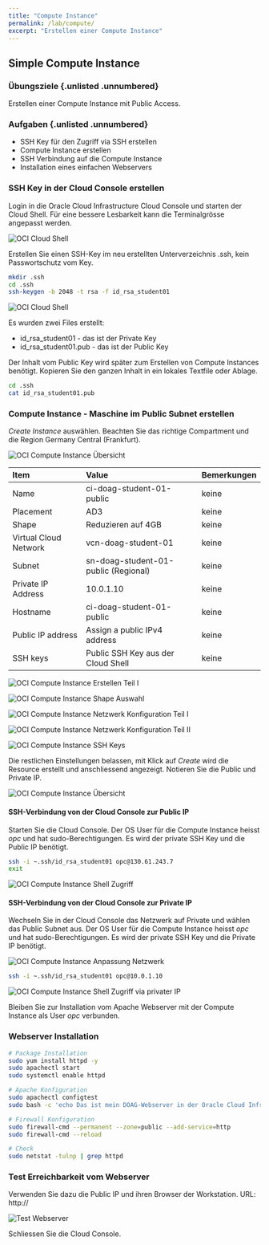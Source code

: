 ```yaml
---
title: "Compute Instance"
permalink: /lab/compute/
excerpt: "Erstellen einer Compute Instance"
---
```

<!-- markdownlint-disable MD013 -->
<!-- markdownlint-disable MD025 -->
<!-- markdownlint-disable MD033 -->
<!-- markdownlint-disable MD041 -->
## Simple Compute Instance

### Übungsziele {.unlisted .unnumbered}

Erstellen einer Compute Instance mit Public Access.

### Aufgaben {.unlisted .unnumbered}

- SSH Key für den Zugriff via SSH erstellen
- Compute Instance erstellen
- SSH Verbindung auf die Compute Instance
- Installation eines einfachen Webservers

### SSH Key in der Cloud Console erstellen

Login in die Oracle Cloud Infrastructure Cloud Console und starten der Cloud Shell. Für eine bessere Lesbarkeit
kann die Terminalgrösse angepasst werden.

![OCI Cloud Shell](../../images/1x01-04-cloud-shell-ssh-01.png)

Erstellen Sie einen SSH-Key im neu erstellten Unterverzeichnis .ssh, kein Passwortschutz vom Key.

```bash
mkdir .ssh
cd .ssh
ssh-keygen -b 2048 -t rsa -f id_rsa_student01
```

![OCI Cloud Shell](../../images/1x01-04-cloud-shell-ssh-01.png)

Es wurden zwei Files erstellt:

- id_rsa_student01 - das ist der Private Key
- id_rsa_student01.pub - das ist der Public Key

Der Inhalt vom Public Key wird später zum Erstellen von Compute Instances benötigt. Kopieren Sie den ganzen Inhalt
in ein lokales Textfile oder Ablage.

```bash
cd .ssh
cat id_rsa_student01.pub
```

### Compute Instance - Maschine im Public Subnet erstellen

_Create Instance_ auswählen. Beachten Sie das richtige Compartment und die Region Germany Central (Frankfurt).

![OCI Compute Instance Übersicht](../../images/1x01-04-compute-public-01.png)

| Item                         | Value                                | Bemerkungen  |
|:-----------------------------|:-------------------------------------|:-------------|
| Name                         | ci-doag-student-01-public            | keine        |
| Placement                    | AD3                                  | keine        |
| Shape                        | Reduzieren auf 4GB                   | keine        |
| Virtual Cloud Network        | vcn-doag-student-01                  | keine        |
| Subnet                       | sn-doag-student-01-public (Regional) | keine        |
| Private IP Address           | 10.0.1.10                            | keine        |
| Hostname                     | ci-doag-student-01-public            | keine        |
| Public IP address            | Assign a public IPv4 address         | keine        |
| SSH keys                     | Public SSH Key aus der Cloud Shell   | keine        |

![OCI Compute Instance Erstellen Teil I](../../images/1x01-04-compute-public-02.png)

![OCI Compute Instance Shape Auswahl](../../images/1x01-04-compute-public-03.png)

![OCI Compute Instance Netzwerk Konfiguration Teil I](../../images/1x01-04-compute-public-04.png)

![OCI Compute Instance Netzwerk Konfiguration Teil II](../../images/1x01-04-compute-public-05.png)

![OCI Compute Instance SSH Keys](../../images/1x01-04-compute-public-06.png)

Die restlichen Einstellungen belassen, mit Klick auf _Create_ wird die Resource erstellt und anschliessend angezeigt. Notieren Sie
die Public und Private IP.

![OCI Compute Instance Übersicht](../../images/1x01-04-compute-public-07.png)

#### SSH-Verbindung von der Cloud Console zur Public IP

 Starten Sie die Cloud Console. Der OS User für die Compute Instance heisst _opc_ und hat sudo-Berechtigungen. Es
 wird der private SSH Key und die Public IP benötigt.

 ```bash
ssh -i ~.ssh/id_rsa_student01 opc@130.61.243.7
exit
```

![OCI Compute Instance Shell Zugriff](../../images/1x01-04-compute-public-08.png)

#### SSH-Verbindung von der Cloud Console zur Private IP

Wechseln Sie in der Cloud Console das Netzwerk auf Private und wählen das Public Subnet aus. Der OS User für die Compute Instance heisst _opc_ und hat sudo-Berechtigungen. Es wird der private SSH Key und die Private IP benötigt.

![OCI Compute Instance Anpassung Netzwerk](../../images/1x01-04-compute-public-09.png)

```bash
ssh -i ~.ssh/id_rsa_student01 opc@10.0.1.10
```

![OCI Compute Instance Shell Zugriff via privater IP](../../images/1x01-04-compute-public-10.png)

Bleiben Sie zur Installation vom Apache Webserver mit der Compute Instance als User _opc_ verbunden.

### Webserver Installation

 ```bash
# Package Installation
sudo yum install httpd -y
sudo apachectl start
sudo systemctl enable httpd
 ```

```bash
# Apache Konfiguration
sudo apachectl configtest
sudo bash -c 'echo Das ist mein DOAG-Webserver in der Oracle Cloud Infrastructure >> /var/www/html/index.html'

```

```bash
# Firewall Konfiguration
sudo firewall-cmd --permanent --zone=public --add-service=http
sudo firewall-cmd --reload
```

```bash
# Check
sudo netstat -tulnp | grep httpd
```

### Test Erreichbarkeit vom Webserver

Verwenden Sie dazu die Public IP und ihren Browser der Workstation. URL: http://<ihre Public IP>

![Test Webserver](../../images/1x01-04-compute-public-11.png)

Schliessen Sie die Cloud Console.
